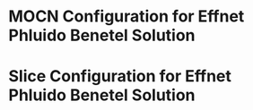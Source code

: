 # MOCN Configuration for Effnet Phluido Benetel Solution


# Slice Configuration for Effnet Phluido Benetel Solution
